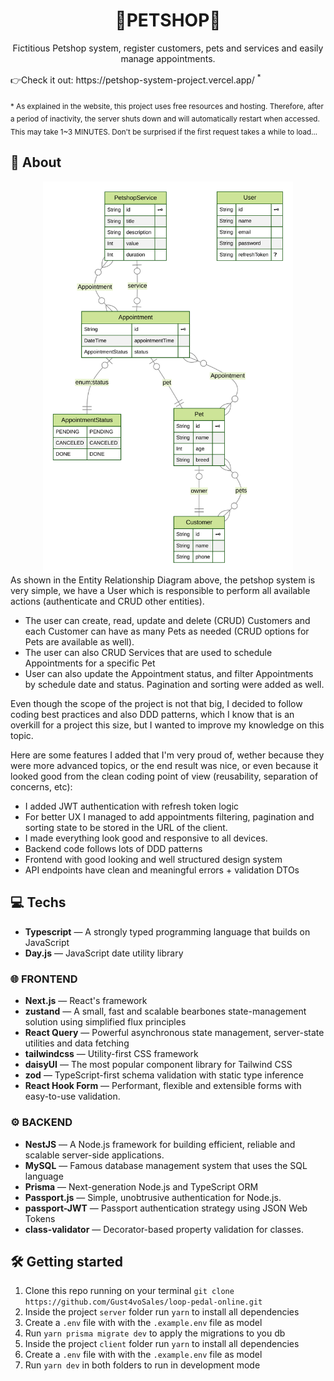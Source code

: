 <div align="center">
<h1>🐾PETSHOP🐾</h1>
</div>

<p align="center">Fictitious Petshop system, register customers, pets and services and easily manage appointments.</p>
👉Check it out: https://petshop-system-project.vercel.app/ <sup>*</sup>

<sub>\* As explained in the website, this project uses free resources and hosting. Therefore, after a period of inactivity, the server shuts down and will automatically restart when accessed. This may take 1~3 MINUTES. Don't be surprised if the first request takes a while to load...</sub>

## 📜 About

<div align="center">
   <img src="./server/prisma/ERD.svg" width="400px" />
</div>
As shown in the Entity Relationship Diagram above, the petshop system is very simple, we have a User which is responsible to perform all available actions (authenticate and CRUD other entities).

- The user can create, read, update and delete (CRUD) Customers and each Customer can have as many Pets as needed (CRUD options for Pets are available as well).
- The user can also CRUD Services that are used to schedule Appointments for a specific Pet
- User can also update the Appointment status, and filter Appointments by schedule date and status. Pagination and sorting were added as well.

Even though the scope of the project is not that big, I decided to follow coding best practices and also DDD patterns, which I know that is an overkill for a project this size, but I wanted to improve my knowledge on this topic.

Here are some features I added that I'm very proud of, wether because they were more advanced topics, or the end result was nice, or even because it looked good from the clean coding point of view (reusability, separation of concerns, etc):

- I added JWT authentication with refresh token logic
- For better UX I managed to add appointments filtering, pagination and sorting state to be stored in the URL of the client.
- I made everything look good and responsive to all devices.
- Backend code follows lots of DDD patterns
- Frontend with good looking and well structured design system
- API endpoints have clean and meaningful errors + validation DTOs

## 💻 Techs

- **Typescript** — A strongly typed programming language that builds on JavaScript
- **Day.js** — JavaScript date utility library

### 🌐 FRONTEND

- **Next.js** — React's framework
- **zustand** — A small, fast and scalable bearbones state-management solution using simplified flux principles
- **React Query** — Powerful asynchronous state management, server-state utilities and data fetching
- **tailwindcss** — Utility-first CSS framework
- **daisyUI** — The most popular component library for Tailwind CSS
- **zod** — TypeScript-first schema validation with static type inference
- **React Hook Form** — Performant, flexible and extensible forms with easy-to-use validation.

### ⚙ BACKEND

- **NestJS** — A Node.js framework for building efficient, reliable and scalable server-side applications.
- **MySQL** — Famous database management system that uses the SQL language
- **Prisma** — Next-generation Node.js and TypeScript ORM
- **Passport.js** — Simple, unobtrusive authentication for Node.js.
- **passport-JWT** — Passport authentication strategy using JSON Web Tokens
- **class-validator** — Decorator-based property validation for classes.

## 🛠 Getting started

1. Clone this repo running on your terminal `git clone https://github.com/Gust4voSales/loop-pedal-online.git`
2. Inside the project `server` folder run `yarn` to install all dependencies
3. Create a `.env` file with with the `.example.env` file as model
4. Run `yarn prisma migrate dev` to apply the migrations to you db
5. Inside the project `client` folder run `yarn` to install all dependencies
6. Create a `.env` file with with the `.example.env` file as model
7. Run `yarn dev` in both folders to run in development mode
